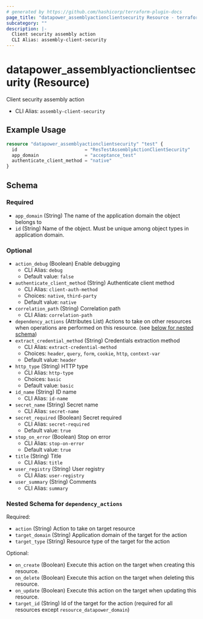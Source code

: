 ```yaml
---
# generated by https://github.com/hashicorp/terraform-plugin-docs
page_title: "datapower_assemblyactionclientsecurity Resource - terraform-provider-datapower"
subcategory: ""
description: |-
  Client security assembly action
  CLI Alias: assembly-client-security
---
```


# datapower_assemblyactionclientsecurity (Resource)

Client security assembly action
  - CLI Alias: `assembly-client-security`

## Example Usage

```terraform
resource "datapower_assemblyactionclientsecurity" "test" {
  id                         = "ResTestAssemblyActionClientSecurity"
  app_domain                 = "acceptance_test"
  authenticate_client_method = "native"
}
```

<!-- schema generated by tfplugindocs -->
## Schema

### Required

- `app_domain` (String) The name of the application domain the object belongs to
- `id` (String) Name of the object. Must be unique among object types in application domain.

### Optional

- `action_debug` (Boolean) Enable debugging
  - CLI Alias: `debug`
  - Default value: `false`
- `authenticate_client_method` (String) Authenticate client method
  - CLI Alias: `client-auth-method`
  - Choices: `native`, `third-party`
  - Default value: `native`
- `correlation_path` (String) Correlation path
  - CLI Alias: `correlation-path`
- `dependency_actions` (Attributes List) Actions to take on other resources when operations are performed on this resource. (see [below for nested schema](#nestedatt--dependency_actions))
- `extract_credential_method` (String) Credentials extraction method
  - CLI Alias: `extract-credential-method`
  - Choices: `header`, `query`, `form`, `cookie`, `http`, `context-var`
  - Default value: `header`
- `http_type` (String) HTTP type
  - CLI Alias: `http-type`
  - Choices: `basic`
  - Default value: `basic`
- `id_name` (String) ID name
  - CLI Alias: `id-name`
- `secret_name` (String) Secret name
  - CLI Alias: `secret-name`
- `secret_required` (Boolean) Secret required
  - CLI Alias: `secret-required`
  - Default value: `true`
- `stop_on_error` (Boolean) Stop on error
  - CLI Alias: `stop-on-error`
  - Default value: `true`
- `title` (String) Title
  - CLI Alias: `title`
- `user_registry` (String) User registry
  - CLI Alias: `user-registry`
- `user_summary` (String) Comments
  - CLI Alias: `summary`

<a id="nestedatt--dependency_actions"></a>
### Nested Schema for `dependency_actions`

Required:

- `action` (String) Action to take on target resource
- `target_domain` (String) Application domain of the target for the action
- `target_type` (String) Resource type of the target for the action

Optional:

- `on_create` (Boolean) Execute this action on the target when creating this resource.
- `on_delete` (Boolean) Execute this action on the target when deleting this resource.
- `on_update` (Boolean) Execute this action on the target when updating this resource.
- `target_id` (String) Id of the target for the action (required for all resources except `resource_datapower_domain`)
